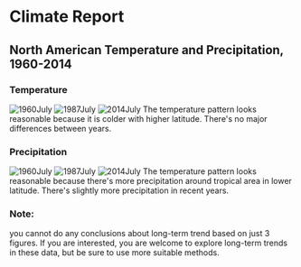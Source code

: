 # Climate Report

## North American Temperature and Precipitation, 1960-2014

### Temperature


![1960July](1960airtemp.png)
![1987July](1987airtemp.png)
![2014July](2014airtemp.png)
The temperature pattern looks reasonable because it is colder with higher latitude. There's no major differences between years.

### Precipitation

![1960July](1960pre.png)
![1987July](1987pre.png)
![2014July](2014pre.png)
The temperature pattern looks reasonable because there's more precipitation around tropical area in lower latitude. There's slightly more precipitation in recent years.


### Note:

you cannot do any conclusions about long-term trend based on just 3
figures.  If you are interested, you are welcome to explore long-term
trends in these data, but be sure to use more suitable methods.

